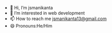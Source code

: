 - 👋 Hi, I’m jsmanikanta
- 👀 I’m interested in web development
- 📫 How to reach me jsmanikanta13@gmail.com
- 😄 Pronouns:He/Him

<!---
jsmanikanta/jsmanikanta is a ✨ special ✨ repository because its `README.md` (this file) appears on your GitHub profile.
You can click the Preview link to take a look at your changes.
--->
